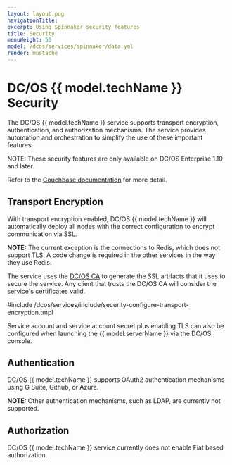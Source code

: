 ```yaml
---
layout: layout.pug
navigationTitle:
excerpt: Using Spinnaker security features
title: Security
menuWeight: 50
model: /dcos/services/spinnaker/data.yml
render: mustache
---
```



# DC/OS {{ model.techName }} Security

The DC/OS {{ model.techName }} service supports transport encryption, authentication, and authorization mechanisms. The service provides automation and orchestration to simplify the use of these important features.

<p class="message--note">NOTE: </strong>These security features are only available on DC/OS Enterprise 1.10 and later.</p>

Refer to the [Couchbase documentation](https://developer.couchbase.com/documentation/server/current/security/security-x509certsintro.html) for more detail.

## Transport Encryption

With transport encryption enabled, DC/OS {{ model.techName }} will automatically deploy all nodes with the correct configuration to encrypt communication via SSL.

<p class="message--note"><strong>NOTE:</strong> The current exception is the connections to Redis, which does not support TLS. A code change is required in the other services in the way they use Redis.</p>

The service uses the [DC/OS CA](/latest/security/ent/tls-ssl/) to generate the SSL artifacts that it uses to secure the service. Any client that trusts the DC/OS CA will consider the service's certificates valid.

#include /dcos/services/include/security-configure-transport-encryption.tmpl

Service account and service account secret plus enabling TLS can also be configured when launching the {{ model.serverName }} via the DC/OS console.

## Authentication

DC/OS {{ model.techName }} supports OAuth2 authentication mechanisms using G Suite, Github, or Azure.

<p class="message--note"><strong>NOTE: </strong>Other authentication mechanisms, such as LDAP, are currently not supported.</p>

## Authorization

DC/OS {{ model.techName }} service currently does not enable Fiat based authorization.
